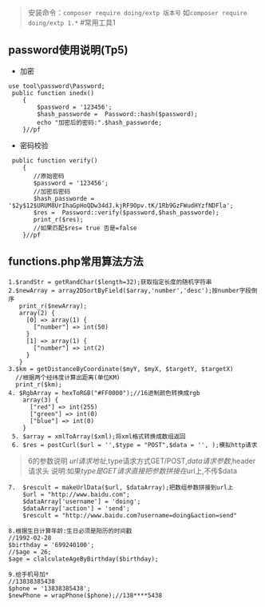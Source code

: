 > 安装命令：`composer require doing/extp 版本号`
> 如`composer require doing/extp 1.*`
#常用工具1
##  password使用说明(Tp5)

- 加密
```
use tool\password\Password;
 public function inedx()
    {
        $password = '123456';
        $hash_passworde =  Password::hash($password);
        echo "加密后的密码:".$hash_passworde;
    }//pf
 ```
 
 - 密码校验
 ```
  public function verify()
     {
        //原始密码
        $password = '123456';
        //加密后密码
        $hash_passworde = '$2y$12$URUM8UrIhaGpHoQDw34dJ.kjRF9Opv.tK/1Rb9GzFWudHYzfNDFla';
        $res =  Password::verify($password,$hash_passworde);
        print_r($res);
        //如果匹配$res= true 否是=false
     }//pf
 ```
 ##  functions.php常用算法方法
 ```
 1.$randStr = getRandChar($length=32);获取指定长度的随机字符串
 2.$newArray = array2DSortByField($array,'number','desc');按number字段倒序
    print_r($newArray);
    array(2) {
      [0] => array(1) {
        ["number"] => int(50)
      }
      [1] => array(1) {
        ["number"] => int(2)
      }
    }
 3.$km = getDistanceByCoordinate($myY, $myX, $targetY, $targetX)
   //根据两个经纬度计算出距离(单位KM)
   print_r($km);
 4. $RgbArray = hexToRGB("#FF0000");//16进制颜色转换成rgb
     array(3) {
       ["red"] => int(255)
       ["green"] => int(0)
       ["blue"] => int(0)
     }
  5. $array = xmlToArray($xml);将xml格式转换成数组返回
  6. $res = postCurl($url = '',$type = "POST",$data = '', );模拟http请求
```
 > 6的参数说明
 >  $url请求地址,$type请求方式GET/POST,$data请求参数,$header请求头
 > 说明:如果$type是GET请求直接把参数拼接在$url上,不传$data
 ```
 7.  $rescult = makeUrlData($url, $dataArray);把数组参数拼接到url上
     $url = "http://www.baidu.com";
     $dataArray['username'] = 'doing';
     $dataArray['action'] = 'send';
     $rescult = "http://www.baidu.com?username=doing&action=send"
 ```
 
 ```
 8.根据生日计算年龄:生日必须是阳历的时间戳
 //1992-02-28
 $birthday = '699240100';
 //$age = 26;
 $age = clalculateAgeByBirthday($birthday);
 ```
 
 
  ```
  9.给手机号加*
  //13838385438
  $phone = '13838385438';
  $newPhone = wrapPhone($phone);//138****5438
  ```